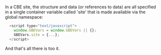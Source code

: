 In a CBE site, the structure and data (or references to data) are all specified in a single container variable called 'site' that is made available via the global namespace:
```js
  <script type="text/javascript">
    window.GBEVars = window.GBEVars || {};
    GBEVars.site = {...};
  </script>
```
And that's all there is too it.
